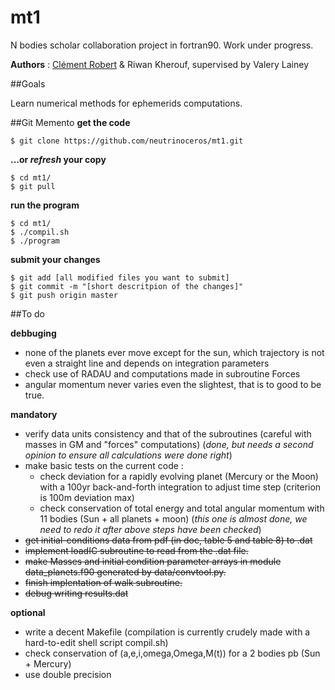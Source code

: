 # mt1
N bodies scholar collaboration project in fortran90. Work under progress.

**Authors** : [Clément Robert](clement.robert@protonmail.com) & Riwan Kherouf, supervised by Valery Lainey

##Goals

Learn numerical methods for ephemerids computations.

##Git Memento
**get the code**
  
    $ git clone https://github.com/neutrinoceros/mt1.git

**...or *refresh* your copy**

    $ cd mt1/
    $ git pull

**run the program**

    $ cd mt1/
    $ ./compil.sh
    $ ./program

**submit your changes**
  
    $ git add [all modified files you want to submit]
    $ git commit -m "[short descritpion of the changes]"
    $ git push origin master

##To do

**debbuging**

* none of the planets ever move except for the sun, which trajectory is not even a straight line and depends on integration parameters
* check use of RADAU and computations made in subroutine Forces
* angular momentum never varies even the slightest, that is to good to be true.


**mandatory**

* verify data units consistency and that of the subroutines (careful with masses in GM and "forces" computations) (*done, but needs a second opinion to ensure all calculations were done right*)
* make basic tests on the current code :
  - check deviation for a rapidly evolving planet (Mercury or the Moon) with a 100yr back-and-forth integration to adjust time step (criterion is 100m deviation max)
  - check conservation of total energy and total angular momentum with 11 bodies (Sun + all planets + moon) (*this one is almost done, we need to redo it after above steps have been checked*)
* ~~get initial-conditions data from pdf (in doc, table 5 and table 8) to .dat~~
* ~~implement loadIC subroutine to read from the .dat file.~~
* ~~make Masses and initial condition parameter arrays in module data_planets.f90 generated by data/convtool.py.~~
* ~~finish implentation of walk subroutine.~~
* ~~debug writing results.dat~~

**optional**

* write a decent Makefile (compilation is currently crudely made with a hard-to-edit shell script compil.sh)
* check conservation of (a,e,i,omega,Omega,M(t)) for a 2 bodies pb (Sun + Mercury)
* use double precision

